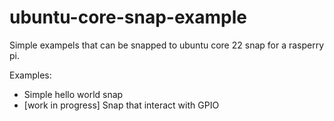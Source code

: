 # ubuntu-core-snap-example
Simple exampels that can be snapped to ubuntu core 22 snap for a rasperry pi.  
  
Examples:
* Simple hello world snap
* [work in progress] Snap that interact with GPIO
